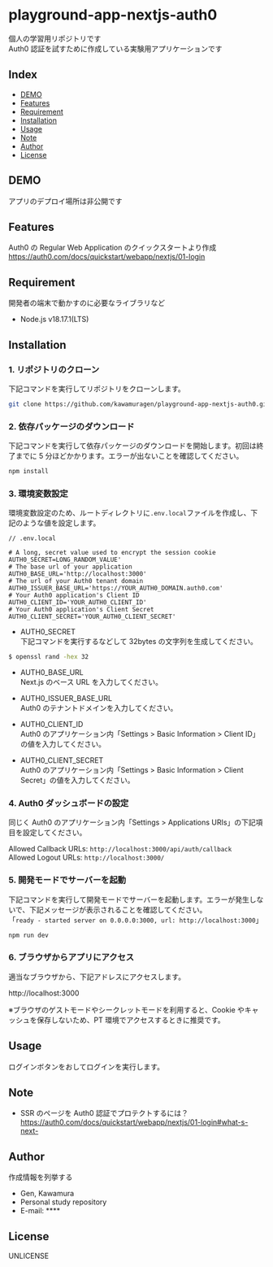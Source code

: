 # playground-app-nextjs-auth0

個人の学習用リポジトリです  
Auth0 認証を試すために作成している実験用アプリケーションです

## Index

- [DEMO](#demo)
- [Features](#features)
- [Requirement](#requirement)
- [Installation](#installation)
- [Usage](#usage)
- [Note](#note)
- [Author](#author)
- [License](#license)

## DEMO

アプリのデプロイ場所は非公開です

## Features

Auth0 の Regular Web Application のクイックスタートより作成
https://auth0.com/docs/quickstart/webapp/nextjs/01-login

## Requirement

開発者の端末で動かすのに必要なライブラリなど

- Node.js v18.17.1(LTS)

## Installation

### 1\. リポジトリのクローン

下記コマンドを実行してリポジトリをクローンします。

```bash
git clone https://github.com/kawamuragen/playground-app-nextjs-auth0.git
```

### 2\. 依存パッケージのダウンロード

下記コマンドを実行して依存パッケージのダウンロードを開始します。初回は終了までに 5 分ほどかかります。エラーが出ないことを確認してください。

```bash
npm install
```

### 3\. 環境変数設定

環境変数設定のため、ルートディレクトリに`.env.local`ファイルを作成し、下記のような値を設定します。

```
// .env.local

# A long, secret value used to encrypt the session cookie
AUTH0_SECRET=LONG_RANDOM_VALUE'
# The base url of your application
AUTH0_BASE_URL='http://localhost:3000'
# The url of your Auth0 tenant domain
AUTH0_ISSUER_BASE_URL='https://YOUR_AUTH0_DOMAIN.auth0.com'
# Your Auth0 application's Client ID
AUTH0_CLIENT_ID='YOUR_AUTH0_CLIENT_ID'
# Your Auth0 application's Client Secret
AUTH0_CLIENT_SECRET='YOUR_AUTH0_CLIENT_SECRET'
```

- AUTH0_SECRET  
  下記コマンドを実行するなどして 32bytes の文字列を生成してください。

```bash
$ openssl rand -hex 32
```

- AUTH0_BASE_URL  
  Next.js のベース URL を入力してください。

- AUTH0_ISSUER_BASE_URL  
  Auth0 のテナントドメインを入力してください。

- AUTH0_CLIENT_ID  
  Auth0 のアプリケーション内「Settings > Basic Information > Client ID」の値を入力してください。

- AUTH0_CLIENT_SECRET  
  Auth0 のアプリケーション内「Settings > Basic Information > Client Secret」の値を入力してください。

### 4\. Auth0 ダッシュボードの設定

同じく Auth0 のアプリケーション内「Settings > Applications URIs」の下記項目を設定してください。

Allowed Callback URLs: `http://localhost:3000/api/auth/callback`  
Allowed Logout URLs: `http://localhost:3000/`

### 5\. 開発モードでサーバーを起動

下記コマンドを実行して開発モードでサーバーを起動します。エラーが発生しないで、下記メッセージが表示されることを確認してください。  
「`ready - started server on 0.0.0.0:3000, url: http://localhost:3000`」

```bash
npm run dev
```

### 6\. ブラウザからアプリにアクセス

適当なブラウザから、下記アドレスにアクセスします。

http://localhost:3000

※ブラウザのゲストモードやシークレットモードを利用すると、Cookie やキャッシュを保存しないため、PT 環境でアクセスするときに推奨です。

## Usage

ログインボタンをおしてログインを実行します。

## Note

- SSR のページを Auth0 認証でプロテクトするには？  
  https://auth0.com/docs/quickstart/webapp/nextjs/01-login#what-s-next-

## Author

作成情報を列挙する

- Gen, Kawamura
- Personal study repository
- E-mail: \*\*\*\*

## License

UNLICENSE
